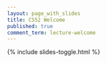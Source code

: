 ```yaml
---
layout: page_with_slides
title: CS52 Welcome
published: true
comment_term: lecture-welcome
---
```




{% include slides-toggle.html %}
